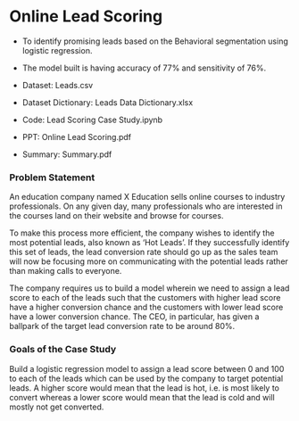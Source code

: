 # Online Lead Scoring 
- To identify promising leads based on the Behavioral segmentation using logistic regression.
- The model built is having accuracy of 77% and sensitivity of 76%.

- Dataset: Leads.csv 
- Dataset Dictionary: Leads Data Dictionary.xlsx
- Code: Lead Scoring Case Study.ipynb
- PPT: Online Lead Scoring.pdf
- Summary: Summary.pdf 

### Problem Statement
An education company named X Education sells online courses to industry professionals. On any given day, many professionals who are interested in the courses land on their website and browse for courses. 

To make this process more efficient, the company wishes to identify the most potential leads, also known as ‘Hot Leads’. If they successfully identify this set of leads, the lead conversion rate should go up as the sales team will now be focusing more on communicating with the potential leads rather than making calls to everyone.

The company requires us to build a model wherein we need to assign a lead score to each of the leads such that the customers with higher lead score have a higher conversion chance and the customers with lower lead score have a lower conversion chance. The CEO, in particular, has given a ballpark of the target lead conversion rate to be around 80%.

### Goals of the Case Study
Build a logistic regression model to assign a lead score between 0 and 100 to each of the leads which can be used by the company to target potential leads. A higher score would mean that the lead is hot, i.e. is most likely to convert whereas a lower score would mean that the lead is cold and will mostly not get converted.
